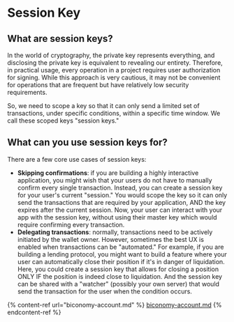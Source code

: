 # Session Key

## What are session keys?[​](https://docs.zerodev.app/use-wallets/use-session-keys#what-are-session-keys) <a href="#what-are-session-keys" id="what-are-session-keys"></a>

In the world of cryptography, the private key represents everything, and disclosing the private key is equivalent to revealing our entirety. Therefore, in practical usage, every operation in a project requires user authorization for signing. While this approach is very cautious, it may not be convenient for operations that are frequent but have relatively low security requirements.

So, we need to  scope a key so that it can only send a limited set of transactions, under specific conditions, within a specific time window. We call these scoped keys "session keys."

## What can you use session keys for?[​](https://docs.zerodev.app/use-wallets/use-session-keys#what-can-you-use-session-keys-for) <a href="#what-can-you-use-session-keys-for" id="what-can-you-use-session-keys-for"></a>

There are a few core use cases of session keys:

* **Skipping confirmations**: if you are building a highly interactive application, you might wish that your users do not have to manually confirm every single transaction. Instead, you can create a session key for your user's current "session." You would scope the key so it can only send the transactions that are required by your application, AND the key expires after the current session. Now, your user can interact with your app with the session key, without using their master key which would require confirming every transaction.
* **Delegating transactions**: normally, transactions need to be actively initiated by the wallet owner. However, sometimes the best UX is enabled when transactions can be "automated." For example, if you are building a lending protocol, you might want to build a feature where your user can automatically close their position if it's in danger of liquidation. Here, you could create a session key that allows for closing a position ONLY IF the position is indeed close to liquidation. And the session key can be shared with a "watcher" (possibly your own server) that would send the transaction for the user when the condition occurs.

{% content-ref url="biconomy-account.md" %}
[biconomy-account.md](biconomy-account.md)
{% endcontent-ref %}

